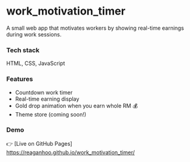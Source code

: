 # work_motivation_timer
A small web app that motivates workers by showing real-time earnings during work sessions.

### Tech stack
HTML, CSS, JavaScript

### Features
- Countdown work timer
- Real-time earning display
- Gold drop animation when you earn whole RM 💰
- Theme store (coming soon!)
  
### Demo 
👉 [Live on GitHub Pages] https://reaganhoo.github.io/work_motivation_timer/
